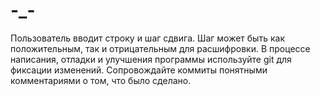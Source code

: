 # -_-
Пользователь вводит строку и шаг сдвига. Шаг может быть как положительным, так и отрицательным для расшифровки.   В процессе написания, отладки и улучшения программы используйте git для фиксации изменений. Сопровождайте коммиты понятными комментариями о том, что было сделано.
